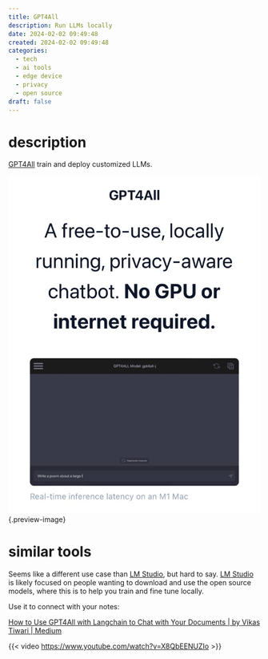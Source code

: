 ```yaml
---
title: GPT4All
description: Run LLMs locally
date: 2024-02-02 09:49:48
created: 2024-02-02 09:49:48
categories:
  - tech
  - ai tools
  - edge device
  - privacy
  - open source
draft: false
---
```

# description

[GPT4All](https://gpt4all.io/index.html) train and deploy customized LLMs. 

![Gpt4all screenshot](../img/photo-gpt4all.jpeg){.preview-image}

# similar tools

Seems like a different use case than [LM Studio](lm-studio.md), but hard to say. [LM Studio](lm-studio.md) is likely focused on people wanting to download and use the open source models, where this is to help you train and fine tune locally. 

Use it to connect with your notes:

[How to Use GPT4All with Langchain to Chat with Your Documents | by Vikas Tiwari | Medium](https://medium.com/@vikastiwari708409/how-to-use-gpt4all-llms-with-langchain-to-work-with-pdf-files-f0f0becadcb6)

{{< video https://www.youtube.com/watch?v=X8QbEENUZIo >}} 